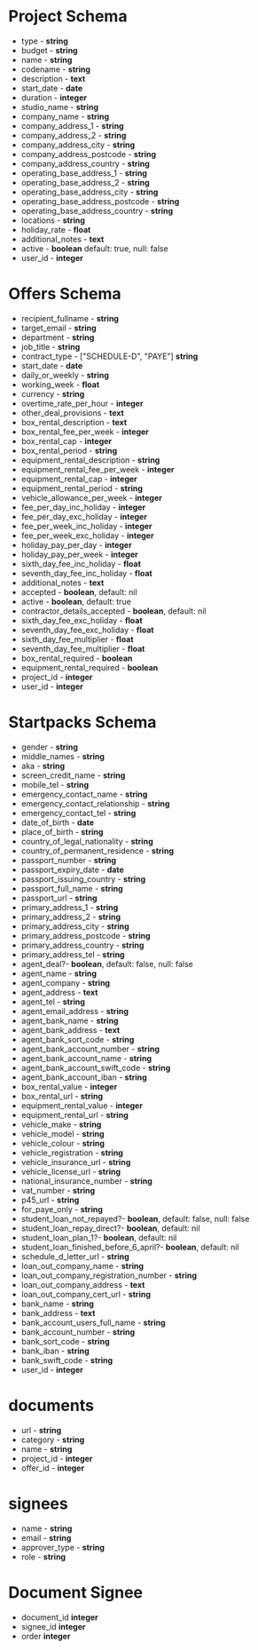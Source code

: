 
# Project Schema

- type - **string**
- budget - **string**
- name - **string**
- codename - **string**
- description - **text**
- start_date - **date**
- duration - **integer**
- studio_name - **string**
- company_name - **string**
- company_address_1 - **string**
- company_address_2 - **string**
- company_address_city - **string**
- company_address_postcode - **string**
- company_address_country - **string**
- operating_base_address_1 - **string**
- operating_base_address_2 - **string**
- operating_base_address_city - **string**
- operating_base_address_postcode - **string**
- operating_base_address_country - **string**
- locations - **string**
- holiday_rate - **float**
- additional_notes - **text**
- active - **boolean** default: true, null: false
- user_id - **integer**


# Offers Schema

- recipient_fullname - **string**
- target_email - **string**
- department - **string**
- job_title - **string**
- contract_type - ["SCHEDULE-D", "PAYE"] **string**
- start_date - **date**
- daily_or_weekly - **string**
- working_week - **float**
- currency - **string**
- overtime_rate_per_hour - **integer**
- other_deal_provisions - **text**
- box_rental_description - **text**
- box_rental_fee_per_week - **integer**
- box_rental_cap - **integer**
- box_rental_period - **string**
- equipment_rental_description - **string**
- equipment_rental_fee_per_week - **integer**
- equipment_rental_cap - **integer**
- equipment_rental_period - **string**
- vehicle_allowance_per_week - **integer**
- fee_per_day_inc_holiday - **integer**
- fee_per_day_exc_holiday - **integer**
- fee_per_week_inc_holiday - **integer**
- fee_per_week_exc_holiday - **integer**
- holiday_pay_per_day - **integer**
- holiday_pay_per_week - **integer**
- sixth_day_fee_inc_holiday - **float**
- seventh_day_fee_inc_holiday - **float**
- additional_notes - **text**
- accepted - **boolean**, default: nil
- active - **boolean**, default: true
- contractor_details_accepted - **boolean**, default: nil
- sixth_day_fee_exc_holiday - **float**
- seventh_day_fee_exc_holiday - **float**
- sixth_day_fee_multiplier - **float**
- seventh_day_fee_multiplier - **float**
- box_rental_required - **boolean**
- equipment_rental_required - **boolean**
- project_id - **integer**
- user_id - **integer**

# Startpacks Schema

- gender - **string**
- middle_names - **string**
- aka - **string**
- screen_credit_name - **string**
- mobile_tel - **string**
- emergency_contact_name - **string**
- emergency_contact_relationship - **string**
- emergency_contact_tel - **string**
- date_of_birth - **date**
- place_of_birth - **string**
- country_of_legal_nationality - **string**
- country_of_permanent_residence - **string**
- passport_number - **string**
- passport_expiry_date - **date**
- passport_issuing_country - **string**
- passport_full_name - **string**
- passport_url - **string**
- primary_address_1 - **string**
- primary_address_2 - **string**
- primary_address_city - **string**
- primary_address_postcode - **string**
- primary_address_country - **string**
- primary_address_tel - **string**
- agent_deal?- **boolean**, default: false, null: false
- agent_name - **string**
- agent_company - **string**
- agent_address - **text**
- agent_tel - **string**
- agent_email_address - **string**
- agent_bank_name - **string**
- agent_bank_address - **text**
- agent_bank_sort_code - **string**
- agent_bank_account_number - **string**
- agent_bank_account_name - **string**
- agent_bank_account_swift_code - **string**
- agent_bank_account_iban - **string**
- box_rental_value - **integer**
- box_rental_url - **string**
- equipment_rental_value - **integer**
- equipment_rental_url - **string**
- vehicle_make - **string**
- vehicle_model - **string**
- vehicle_colour - **string**
- vehicle_registration - **string**
- vehicle_insurance_url - **string**
- vehicle_license_url - **string**
- national_insurance_number - **string**
- vat_number - **string**
- p45_url - **string**
- for_paye_only - **string**
- student_loan_not_repayed?- **boolean**, default: false, null: false
- student_loan_repay_direct?- **boolean**, default: nil
- student_loan_plan_1?- **boolean**, default: nil
- student_loan_finished_before_6_april?- **boolean**, default: nil
- schedule_d_letter_url - **string**
- loan_out_company_name - **string**
- loan_out_company_registration_number - **string**
- loan_out_company_address - **text**
- loan_out_company_cert_url - **string**
- bank_name - **string**
- bank_address - **text**
- bank_account_users_full_name - **string**
- bank_account_number - **string**
- bank_sort_code - **string**
- bank_iban - **string**
- bank_swift_code - **string**
- user_id - **integer**


# documents
- url - **string**
- category - **string**
- name - **string**
- project_id - **integer**
- offer_id - **integer**

# signees
- name - **string**
- email - **string**
- approver_type - **string**
- role - **string**

# Document Signee
- document_id **integer**
- signee_id **integer**
- order **integer**

